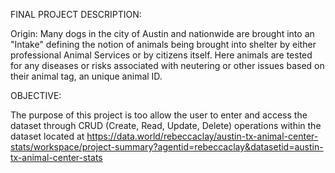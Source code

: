 FINAL PROJECT DESCRIPTION:

Origin: Many dogs in the city of Austin and nationwide are brought into an "Intake" defining the notion of animals being brought into shelter by either professional Animal Services or by citizens itself. Here animals are tested for any diseases or risks associated with neutering or other issues based on their animal tag, an unique animal ID.

OBJECTIVE:

The purpose of this project is too allow the user to enter and access the dataset through CRUD (Create, Read, Update, Delete) operations within the dataset located at https://data.world/rebeccaclay/austin-tx-animal-center-stats/workspace/project-summary?agentid=rebeccaclay&datasetid=austin-tx-animal-center-stats


